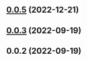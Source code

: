 ## [0.0.5](https://github.com/nitedani/vite-plugin-ssr-adapters/compare/v0.0.3...v0.0.5) (2022-12-21)



## [0.0.3](https://github.com/nitedani/vite-plugin-ssr-adapters/compare/v0.0.2...v0.0.3) (2022-09-19)



## 0.0.2 (2022-09-19)



